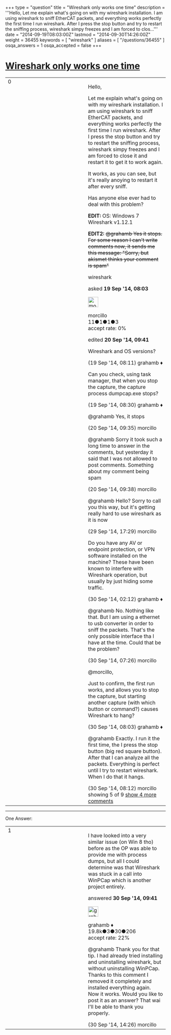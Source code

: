 +++
type = "question"
title = "Wireshark only works one time"
description = '''Hello,  Let me explain what&#x27;s going on with my wireshark installation. I am using wireshark to sniff EtherCAT packets, and everything works perfectly the first time I run wireshark. After I press the stop button and try to restart the sniffing process, wireshark simpy freezes and I am forced to clos...'''
date = "2014-09-19T08:03:00Z"
lastmod = "2014-09-30T14:26:00Z"
weight = 36455
keywords = [ "wireshark" ]
aliases = [ "/questions/36455" ]
osqa_answers = 1
osqa_accepted = false
+++

<div class="headNormal">

# [Wireshark only works one time](/questions/36455/wireshark-only-works-one-time)

</div>

<div id="main-body">

<div id="askform">

<table id="question-table" style="width:100%;"><colgroup><col style="width: 50%" /><col style="width: 50%" /></colgroup><tbody><tr class="odd"><td style="width: 30px; vertical-align: top"><div class="vote-buttons"><span id="post-36455-upvote" class="ajax-command post-vote up" rel="nofollow" title="I like this post (click again to cancel)"> </span><div id="post-36455-score" class="post-score" title="current number of votes">0</div><span id="post-36455-downvote" class="ajax-command post-vote down" rel="nofollow" title="I dont like this post (click again to cancel)"> </span> <span id="favorite-mark" class="ajax-command favorite-mark" rel="nofollow" title="mark/unmark this question as favorite (click again to cancel)"> </span><div id="favorite-count" class="favorite-count"></div></div></td><td><div id="item-right"><div class="question-body"><p>Hello,</p><p>Let me explain what's going on with my wireshark installation. I am using wireshark to sniff EtherCAT packets, and everything works perfectly the first time I run wireshark. After I press the stop button and try to restart the sniffing process, wireshark simpy freezes and I am forced to close it and restart it to get it to work again.</p><p>It works, as you can see, but it's really anoying to restart it after every sniff.</p><p>Has anyone else ever had to deal with this problem?</p><p><strong>EDIT:</strong> OS: Windows 7 Wireshark v1.12.1</p><p><strong>EDIT2:</strong> <del><span><span>@grahamb</span></span> Yes it stops. For some reason I can't write comments now, it sends me this message: "Sorry, but akismet thinks your comment is spam"</del></p></div><div id="question-tags" class="tags-container tags"><span class="post-tag tag-link-wireshark" rel="tag" title="see questions tagged &#39;wireshark&#39;">wireshark</span></div><div id="question-controls" class="post-controls"></div><div class="post-update-info-container"><div class="post-update-info post-update-info-user"><p>asked <strong>19 Sep '14, 08:03</strong></p><img src="https://secure.gravatar.com/avatar/363b1bb1c9cd90a0ae14ace401289dbd?s=32&amp;d=identicon&amp;r=g" class="gravatar" width="32" height="32" alt="morcillo&#39;s gravatar image" /><p><span>morcillo</span><br />
<span class="score" title="11 reputation points">11</span><span title="1 badges"><span class="badge1">●</span><span class="badgecount">1</span></span><span title="1 badges"><span class="silver">●</span><span class="badgecount">1</span></span><span title="3 badges"><span class="bronze">●</span><span class="badgecount">3</span></span><br />
<span class="accept_rate" title="Rate of the user&#39;s accepted answers">accept rate:</span> <span title="morcillo has no accepted answers">0%</span></p></div><div class="post-update-info post-update-info-edited"><p><span> edited <strong>20 Sep '14, 09:41</strong> </span></p></div></div><div id="comments-container-36455" class="comments-container"><span id="36457"></span><div id="comment-36457" class="comment"><div id="post-36457-score" class="comment-score"></div><div class="comment-text"><p>Wireshark and OS versions?</p></div><div id="comment-36457-info" class="comment-info"><span class="comment-age">(19 Sep '14, 08:11)</span> <span class="comment-user userinfo">grahamb ♦</span></div></div><span id="36459"></span><div id="comment-36459" class="comment"><div id="post-36459-score" class="comment-score"></div><div class="comment-text"><p>Can you check, using task manager, that when you stop the capture, the capture process dumpcap.exe stops?</p></div><div id="comment-36459-info" class="comment-info"><span class="comment-age">(19 Sep '14, 08:30)</span> <span class="comment-user userinfo">grahamb ♦</span></div></div><span id="36480"></span><div id="comment-36480" class="comment"><div id="post-36480-score" class="comment-score"></div><div class="comment-text"><p><span>@grahamb</span> Yes, it stops</p></div><div id="comment-36480-info" class="comment-info"><span class="comment-age">(20 Sep '14, 09:35)</span> <span class="comment-user userinfo">morcillo</span></div></div><span id="36481"></span><div id="comment-36481" class="comment"><div id="post-36481-score" class="comment-score"></div><div class="comment-text"><p><span></span><span>@grahamb</span> Sorry it took such a long time to answer in the comments, but yesterday it said that I was not allowed to post comments. Something about my comment being spam</p></div><div id="comment-36481-info" class="comment-info"><span class="comment-age">(20 Sep '14, 09:38)</span> <span class="comment-user userinfo">morcillo</span></div></div><span id="36715"></span><div id="comment-36715" class="comment"><div id="post-36715-score" class="comment-score"></div><div class="comment-text"><p><span>@grahamb</span> Hello? Sorry to call you this way, but it's getting really hard to use wireshark as it is now</p></div><div id="comment-36715-info" class="comment-info"><span class="comment-age">(29 Sep '14, 17:29)</span> <span class="comment-user userinfo">morcillo</span></div></div><span id="36720"></span><div id="comment-36720" class="comment not_top_scorer"><div id="post-36720-score" class="comment-score"></div><div class="comment-text"><p>Do you have any AV or endpoint protection, or VPN software installed on the machine? These have been known to interfere with Wireshark operation, but usually by just hiding some traffic.</p></div><div id="comment-36720-info" class="comment-info"><span class="comment-age">(30 Sep '14, 02:12)</span> <span class="comment-user userinfo">grahamb ♦</span></div></div><span id="36723"></span><div id="comment-36723" class="comment not_top_scorer"><div id="post-36723-score" class="comment-score"></div><div class="comment-text"><p><span>@grahamb</span> No. Nothing like that. But I am using a ethernet to usb converter in order to sniff the packets. That's the only possible interface tha I have at the time. Could that be the problem?</p></div><div id="comment-36723-info" class="comment-info"><span class="comment-age">(30 Sep '14, 07:26)</span> <span class="comment-user userinfo">morcillo</span></div></div><span id="36725"></span><div id="comment-36725" class="comment not_top_scorer"><div id="post-36725-score" class="comment-score"></div><div class="comment-text"><p><span>@morcillo</span>,</p><p>Just to confirm, the first run works, and allows you to stop the capture, but starting another capture (with which button or command?) causes Wireshark to hang?</p></div><div id="comment-36725-info" class="comment-info"><span class="comment-age">(30 Sep '14, 08:03)</span> <span class="comment-user userinfo">grahamb ♦</span></div></div><span id="36726"></span><div id="comment-36726" class="comment not_top_scorer"><div id="post-36726-score" class="comment-score"></div><div class="comment-text"><p><span>@grahamb</span> Exactly. I run it the first time, the I press the stop button (big red square button). After that I can analyze all the packets. Everything is perfect until I try to restart wireshark. When I do that it hangs.</p></div><div id="comment-36726-info" class="comment-info"><span class="comment-age">(30 Sep '14, 08:12)</span> <span class="comment-user userinfo">morcillo</span></div></div></div><div id="comment-tools-36455" class="comment-tools"><span class="comments-showing"> showing 5 of 9 </span> <a href="#" class="show-all-comments-link">show 4 more comments</a></div><div class="clear"></div><div id="comment-36455-form-container" class="comment-form-container"></div><div class="clear"></div></div></td></tr></tbody></table>

------------------------------------------------------------------------

<div class="tabBar">

<span id="sort-top"></span>

<div class="headQuestions">

One Answer:

</div>

</div>

<span id="36730"></span>

<div id="answer-container-36730" class="answer">

<table style="width:100%;"><colgroup><col style="width: 50%" /><col style="width: 50%" /></colgroup><tbody><tr class="odd"><td style="width: 30px; vertical-align: top"><div class="vote-buttons"><span id="post-36730-upvote" class="ajax-command post-vote up" rel="nofollow" title="I like this post (click again to cancel)"> </span><div id="post-36730-score" class="post-score" title="current number of votes">1</div><span id="post-36730-downvote" class="ajax-command post-vote down" rel="nofollow" title="I dont like this post (click again to cancel)"> </span></div></td><td><div class="item-right"><div class="answer-body"><p>I have looked into a very similar issue (on Win 8 tho) before as the OP was able to provide me with process dumps, but all I could determine was that Wireshark was stuck in a call into WinPCap which is another project entirely.</p></div><div class="answer-controls post-controls"></div><div class="post-update-info-container"><div class="post-update-info post-update-info-user"><p>answered <strong>30 Sep '14, 09:41</strong></p><img src="https://secure.gravatar.com/avatar/d2a7e24ca66604c749c7c88c1da8ff78?s=32&amp;d=identicon&amp;r=g" class="gravatar" width="32" height="32" alt="grahamb&#39;s gravatar image" /><p><span>grahamb ♦</span><br />
<span class="score" title="19834 reputation points"><span>19.8k</span></span><span title="3 badges"><span class="badge1">●</span><span class="badgecount">3</span></span><span title="30 badges"><span class="silver">●</span><span class="badgecount">30</span></span><span title="206 badges"><span class="bronze">●</span><span class="badgecount">206</span></span><br />
<span class="accept_rate" title="Rate of the user&#39;s accepted answers">accept rate:</span> <span title="grahamb has 274 accepted answers">22%</span></p></div></div><div id="comments-container-36730" class="comments-container"><span id="36735"></span><div id="comment-36735" class="comment"><div id="post-36735-score" class="comment-score"></div><div class="comment-text"><p><span>@grahamb</span> Thank you for that tip. I had already tried installing and uninstalling wireshark, but without uninstalling WinPCap. Thanks to this comment I removed it completely and installed everything again. Now it works. Would you like to post it as an answer? That wai I'll be able to thank you properly.</p></div><div id="comment-36735-info" class="comment-info"><span class="comment-age">(30 Sep '14, 14:26)</span> <span class="comment-user userinfo">morcillo</span></div></div></div><div id="comment-tools-36730" class="comment-tools"></div><div class="clear"></div><div id="comment-36730-form-container" class="comment-form-container"></div><div class="clear"></div></div></td></tr></tbody></table>

</div>

<div class="paginator-container-left">

</div>

</div>

</div>

